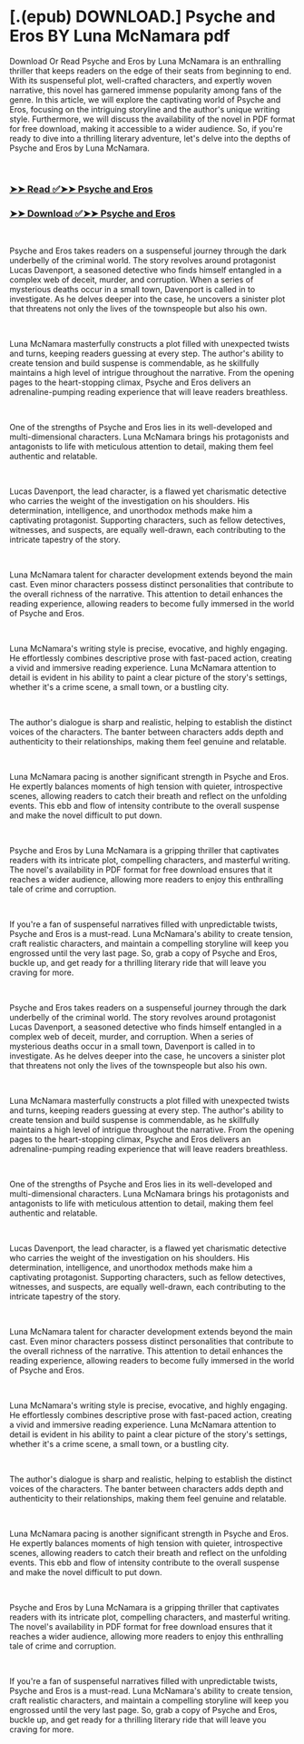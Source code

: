 # [.(epub) DOWNLOAD.] Psyche and Eros BY Luna McNamara pdf

<p>Download Or Read Psyche and Eros by Luna McNamara is an enthralling thriller that keeps readers on the edge of their seats from beginning to end. With its suspenseful plot, well-crafted characters, and expertly woven narrative, this novel has garnered immense popularity among fans of the genre. In this article, we will explore the captivating world of Psyche and Eros, focusing on the intriguing storyline and the author's unique writing style. Furthermore, we will discuss the availability of the novel in PDF format for free download, making it accessible to a wider audience. So, if you're ready to dive into a thrilling literary adventure, let's delve into the depths of Psyche and Eros by Luna McNamara.</p>
<p>&nbsp;</p>

### [➤➤ Read ✅➤➤ Psyche and Eros](https://pdf2worldwide.blogspot.com/id/62292422)

### [➤➤ Download ✅➤➤ Psyche and Eros](https://pdf2worldwide.blogspot.com/id/62292422)

<p>&nbsp;</p>
<p>Psyche and Eros takes readers on a suspenseful journey through the dark underbelly of the criminal world. The story revolves around protagonist Lucas Davenport, a seasoned detective who finds himself entangled in a complex web of deceit, murder, and corruption. When a series of mysterious deaths occur in a small town, Davenport is called in to investigate. As he delves deeper into the case, he uncovers a sinister plot that threatens not only the lives of the townspeople but also his own.</p>
<p>&nbsp;</p>
<p>Luna McNamara masterfully constructs a plot filled with unexpected twists and turns, keeping readers guessing at every step. The author's ability to create tension and build suspense is commendable, as he skillfully maintains a high level of intrigue throughout the narrative. From the opening pages to the heart-stopping climax, Psyche and Eros delivers an adrenaline-pumping reading experience that will leave readers breathless.</p>
<p>&nbsp;</p>
<p>One of the strengths of Psyche and Eros lies in its well-developed and multi-dimensional characters. Luna McNamara brings his protagonists and antagonists to life with meticulous attention to detail, making them feel authentic and relatable.</p>
<p>&nbsp;</p>
<p>Lucas Davenport, the lead character, is a flawed yet charismatic detective who carries the weight of the investigation on his shoulders. His determination, intelligence, and unorthodox methods make him a captivating protagonist. Supporting characters, such as fellow detectives, witnesses, and suspects, are equally well-drawn, each contributing to the intricate tapestry of the story.</p>
<p>&nbsp;</p>
<p>Luna McNamara talent for character development extends beyond the main cast. Even minor characters possess distinct personalities that contribute to the overall richness of the narrative. This attention to detail enhances the reading experience, allowing readers to become fully immersed in the world of Psyche and Eros.</p>
<p>&nbsp;</p>
<p>Luna McNamara's writing style is precise, evocative, and highly engaging. He effortlessly combines descriptive prose with fast-paced action, creating a vivid and immersive reading experience. Luna McNamara attention to detail is evident in his ability to paint a clear picture of the story's settings, whether it's a crime scene, a small town, or a bustling city.</p>
<p>&nbsp;</p>
<p>The author's dialogue is sharp and realistic, helping to establish the distinct voices of the characters. The banter between characters adds depth and authenticity to their relationships, making them feel genuine and relatable.</p>
<p>&nbsp;</p>
<p>Luna McNamara pacing is another significant strength in Psyche and Eros. He expertly balances moments of high tension with quieter, introspective scenes, allowing readers to catch their breath and reflect on the unfolding events. This ebb and flow of intensity contribute to the overall suspense and make the novel difficult to put down.</p>
<p>&nbsp;</p>
<p>Psyche and Eros by Luna McNamara is a gripping thriller that captivates readers with its intricate plot, compelling characters, and masterful writing. The novel's availability in PDF format for free download ensures that it reaches a wider audience, allowing more readers to enjoy this enthralling tale of crime and corruption.</p>
<p>&nbsp;</p>
<p>If you're a fan of suspenseful narratives filled with unpredictable twists, Psyche and Eros is a must-read. Luna McNamara's ability to create tension, craft realistic characters, and maintain a compelling storyline will keep you engrossed until the very last page. So, grab a copy of Psyche and Eros, buckle up, and get ready for a thrilling literary ride that will leave you craving for more.</p>
<p>&nbsp;</p>
<p>Psyche and Eros takes readers on a suspenseful journey through the dark underbelly of the criminal world. The story revolves around protagonist Lucas Davenport, a seasoned detective who finds himself entangled in a complex web of deceit, murder, and corruption. When a series of mysterious deaths occur in a small town, Davenport is called in to investigate. As he delves deeper into the case, he uncovers a sinister plot that threatens not only the lives of the townspeople but also his own.</p>
<p>&nbsp;</p>
<p>Luna McNamara masterfully constructs a plot filled with unexpected twists and turns, keeping readers guessing at every step. The author's ability to create tension and build suspense is commendable, as he skillfully maintains a high level of intrigue throughout the narrative. From the opening pages to the heart-stopping climax, Psyche and Eros delivers an adrenaline-pumping reading experience that will leave readers breathless.</p>
<p>&nbsp;</p>
<p>One of the strengths of Psyche and Eros lies in its well-developed and multi-dimensional characters. Luna McNamara brings his protagonists and antagonists to life with meticulous attention to detail, making them feel authentic and relatable.</p>
<p>&nbsp;</p>
<p>Lucas Davenport, the lead character, is a flawed yet charismatic detective who carries the weight of the investigation on his shoulders. His determination, intelligence, and unorthodox methods make him a captivating protagonist. Supporting characters, such as fellow detectives, witnesses, and suspects, are equally well-drawn, each contributing to the intricate tapestry of the story.</p>
<p>&nbsp;</p>
<p>Luna McNamara talent for character development extends beyond the main cast. Even minor characters possess distinct personalities that contribute to the overall richness of the narrative. This attention to detail enhances the reading experience, allowing readers to become fully immersed in the world of Psyche and Eros.</p>
<p>&nbsp;</p>
<p>Luna McNamara's writing style is precise, evocative, and highly engaging. He effortlessly combines descriptive prose with fast-paced action, creating a vivid and immersive reading experience. Luna McNamara attention to detail is evident in his ability to paint a clear picture of the story's settings, whether it's a crime scene, a small town, or a bustling city.</p>
<p>&nbsp;</p>
<p>The author's dialogue is sharp and realistic, helping to establish the distinct voices of the characters. The banter between characters adds depth and authenticity to their relationships, making them feel genuine and relatable.</p>
<p>&nbsp;</p>
<p>Luna McNamara pacing is another significant strength in Psyche and Eros. He expertly balances moments of high tension with quieter, introspective scenes, allowing readers to catch their breath and reflect on the unfolding events. This ebb and flow of intensity contribute to the overall suspense and make the novel difficult to put down.</p>
<p>&nbsp;</p>
<p>Psyche and Eros by Luna McNamara is a gripping thriller that captivates readers with its intricate plot, compelling characters, and masterful writing. The novel's availability in PDF format for free download ensures that it reaches a wider audience, allowing more readers to enjoy this enthralling tale of crime and corruption.</p>
<p>&nbsp;</p>
<p>If you're a fan of suspenseful narratives filled with unpredictable twists, Psyche and Eros is a must-read. Luna McNamara's ability to create tension, craft realistic characters, and maintain a compelling storyline will keep you engrossed until the very last page. So, grab a copy of Psyche and Eros, buckle up, and get ready for a thrilling literary ride that will leave you craving for more.</p>
<p>&nbsp;</p>
